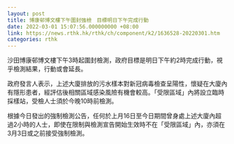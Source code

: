 ```yaml
---
layout: post
title: 博康邨博文樓下午圍封強檢　目標明日下午完成行動
date: 2022-03-01 15:07:56.000000000 +08:00
link: https://news.rthk.hk/rthk/ch/component/k2/1636528-20220301.htm
categories: rthk
---
```


沙田博康邨博文樓下午3時起圍封檢測，政府目標是明日下午約2時完成行動，視乎檢測結果，行動或會延長。
 
政府發言人表示，上述大廈排放的污水樣本對新冠病毒檢查呈陽性，懷疑在大廈內有隱形患者，經評估後相關區域感染風險有機會較高。「受限區域」內將設立臨時採樣站，受檢人士須於今晚10時前檢測。

根據今日發出的強制檢測公告，任何於上月16日至今日期間曾身處上述大廈內超過2小時的人士，即使在限制與檢測宣告開始生效時不在「受限區域」內，亦須在3月3日或之前接受強制檢測。
